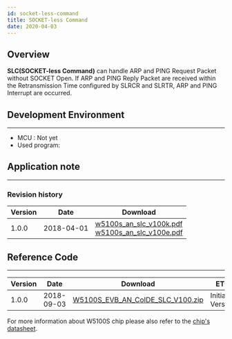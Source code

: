 ```yaml
---
id: socket-less-command
title: SOCKET-less Command
date: 2020-04-03
---
```



## Overview

**SLC(SOCKET-less Command)** can handle ARP and PING Request Packet without SOCKET Open.
If ARP and PING Reply Packet are received within the Retransmission Time configured by SLRCR and SLRTR, ARP and PING Interrupt are occurred. 

## Development Environment
--------
- MCU : Not yet
- Used program: 

## Application note

-----

### Revision history

<table>
<thead>
<tr class="header">
<th>Version</th>
<th>Date</th>
<th>Download</th>
</tr>
</thead>
<tbody>
<tr class="odd">
<td>1.0.0</td>
<td>2018-04-01</td>
<td><a href="https://d3cmhcsnvv7jc.cloudfront.net/docs/img/products/w5100s/application/w5100s_an_slc_v100k.pdf" target="_blank">w5100s_an_slc_v100k.pdf</a><br />
<a href="https://d3cmhcsnvv7jc.cloudfront.net/docs/img/products/w5100s/application/w5100s_an_slc_v100e.pdf" target="_blank">w5100s_an_slc_v100e.pdf</a></td>
</tr>
</tbody>
</table>

## Reference Code

-----

| Version | Date       | Download                                                                                                                                                                       | ETC             |
| ------- | ---------- | ------------------------------------------------------------------------------------------------------------------------------------------------------------------------------ | --------------- |
| 1.0.0   | 2018-09-03 | <a href="https://d3cmhcsnvv7jc.cloudfront.net/docs/img/products/w5100s/application/w5100s_evb_an_coide_slc_v100.zip" target="_blank">W5100S\_EVB\_AN\_CoIDE\_SLC\_V100.zip</a> | Initial Version |

For more information about W5100S chip please also refer to the [chip's datasheet](./../Document.md#data-sheet).